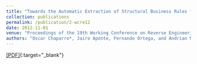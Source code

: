 ```yaml
---
title: "Towards the Automatic Extraction of Structural Business Rules from Legacy Databases"
collection: publications
permalink: /publication/2-wcre12
date: 2012-11-01
venue: "Proceedings of the 19th Working Conference on Reverse Engineering (WCRE'12), pp. 479-488"
authors: "Oscar Chaparro*, Jairo Aponte, Fernando Ortega, and Andrian Marcus"
---
```

[[PDF]](/files/2-wcre12.pdf){:target="_blank"}
